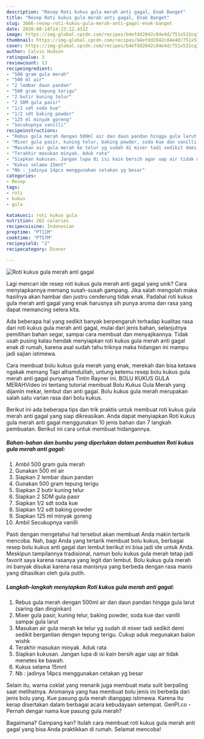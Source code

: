 ```yaml
---
description: "Resep Roti kukus gula merah anti gagal, Enak Banget"
title: "Resep Roti kukus gula merah anti gagal, Enak Banget"
slug: 3666-resep-roti-kukus-gula-merah-anti-gagal-enak-banget
date: 2020-08-14T14:23:12.431Z
image: https://img-global.cpcdn.com/recipes/b4efdd2042c84e4d/751x532cq70/roti-kukus-gula-merah-anti-gagal-foto-resep-utama.jpg
thumbnail: https://img-global.cpcdn.com/recipes/b4efdd2042c84e4d/751x532cq70/roti-kukus-gula-merah-anti-gagal-foto-resep-utama.jpg
cover: https://img-global.cpcdn.com/recipes/b4efdd2042c84e4d/751x532cq70/roti-kukus-gula-merah-anti-gagal-foto-resep-utama.jpg
author: Calvin Hudson
ratingvalue: 3
reviewcount: 13
recipeingredient:
- "500 gram gula merah"
- "500 ml air"
- "2 lembar daun pandan"
- "500 gram tepung terigu"
- "2 butir kuning telur"
- "2 SDM gula pasir"
- "1/2 sdt soda kue"
- "1/2 sdt baking powder"
- "125 ml minyak goreng"
- "Secukupnya vanilli"
recipeinstructions:
- "Rebus gula merah dengan 500ml air dan daun pandan hingga gula larut (saring dan dinginkan)"
- "Mixer gula pasir, kuning telur, baking powder, soda kue dan vanilli sampai gula larut"
- "Masukan air gula merah ke telur yg sudah di mixer tadi sedikit demi sedikit bergantian dengan tepung terigu. Cukup aduk megunakan balon wishk"
- "Terakhir masukan minyak. Aduk rata"
- "Siapkan kukusan. Jangan lupa di isi kain bersih agar uap air tidak menetes ke bawah."
- "Kukus selama 15mnt"
- "Nb : jadinya 14pcs menggunakan cetakan yg besar"
categories:
- Resep
tags:
- roti
- kukus
- gula

katakunci: roti kukus gula 
nutrition: 262 calories
recipecuisine: Indonesian
preptime: "PT11M"
cooktime: "PT57M"
recipeyield: "2"
recipecategory: Dinner

---
```



![Roti kukus gula merah anti gagal](https://img-global.cpcdn.com/recipes/b4efdd2042c84e4d/751x532cq70/roti-kukus-gula-merah-anti-gagal-foto-resep-utama.jpg)

Lagi mencari ide resep roti kukus gula merah anti gagal yang unik? Cara menyiapkannya memang susah-susah gampang. Jika salah mengolah maka hasilnya akan hambar dan justru cenderung tidak enak. Padahal roti kukus gula merah anti gagal yang enak harusnya sih punya aroma dan rasa yang dapat memancing selera kita.

Ada beberapa hal yang sedikit banyak berpengaruh terhadap kualitas rasa dari roti kukus gula merah anti gagal, mulai dari jenis bahan, selanjutnya pemilihan bahan segar, sampai cara membuat dan menyajikannya. Tidak usah pusing kalau hendak menyiapkan roti kukus gula merah anti gagal enak di rumah, karena asal sudah tahu triknya maka hidangan ini mampu jadi sajian istimewa.

Cara membuat bolu kukus gula merah yang enak, merekah dan bisa ketawa ngakak memang Tapi alhamdulilah, untung ketemu resep bolu kukus gula merah anti gagal punyanya Tintin Rayner ini. BOLU KUKUS GULA MERAHVideo ini tentang tutorial membuat Bolu Kukus Gula Merah yang dijamin mekar, lembut dan anti gagal. Bolu kukus gula merah merupakan salah satu varian rasa dari bolu kukus.


Berikut ini ada beberapa tips dan trik praktis untuk membuat roti kukus gula merah anti gagal yang siap dikreasikan. Anda dapat menyiapkan Roti kukus gula merah anti gagal menggunakan 10 jenis bahan dan 7 langkah pembuatan. Berikut ini cara untuk membuat hidangannya.

<!--inarticleads1-->

##### Bahan-bahan dan bumbu yang diperlukan dalam pembuatan Roti kukus gula merah anti gagal:

1. Ambil 500 gram gula merah
1. Gunakan 500 ml air
1. Siapkan 2 lembar daun pandan
1. Gunakan 500 gram tepung terigu
1. Siapkan 2 butir kuning telur
1. Siapkan 2 SDM gula pasir
1. Siapkan 1/2 sdt soda kue
1. Siapkan 1/2 sdt baking powder
1. Siapkan 125 ml minyak goreng
1. Ambil Secukupnya vanilli


Pasti dengan mengetahui hal tersebut akan membuat Anda makin tertarik mencoba. Nah, bagi Anda yang tertarik membuat bolu kukus, berbagai resep bolu kukus anti gagal dan lembut berikut ini bisa jadi ide untuk Anda. Meskipun tampilannya tradisional, namun bolu kukus gula merah tetap jadi favorit saya karena rasanya yang legit dan lembut. Bolu kukus gula merah ini banyak disukai karena rasa manisnya yang berbeda dengan rasa manis yang dihasilkan oleh gula putih. 

<!--inarticleads2-->

##### Langkah-langkah menyiapkan Roti kukus gula merah anti gagal:

1. Rebus gula merah dengan 500ml air dan daun pandan hingga gula larut (saring dan dinginkan)
1. Mixer gula pasir, kuning telur, baking powder, soda kue dan vanilli sampai gula larut
1. Masukan air gula merah ke telur yg sudah di mixer tadi sedikit demi sedikit bergantian dengan tepung terigu. Cukup aduk megunakan balon wishk
1. Terakhir masukan minyak. Aduk rata
1. Siapkan kukusan. Jangan lupa di isi kain bersih agar uap air tidak menetes ke bawah.
1. Kukus selama 15mnt
1. Nb : jadinya 14pcs menggunakan cetakan yg besar


Selain itu, warna coklat yang menarik juga membuat mata sulit berpaling saat melihatnya. Aromanya yang has membuat bolu jenis ini berbeda dari jenis bolu yang. Kue pasung gula merah dianggap istimewa. Karena itu kerap disertakan dalam berbagai acara kebudayaan setempat. GenPI.co - Pernah dengar nama kue pasung gula merah? 

Bagaimana? Gampang kan? Itulah cara membuat roti kukus gula merah anti gagal yang bisa Anda praktikkan di rumah. Selamat mencoba!
